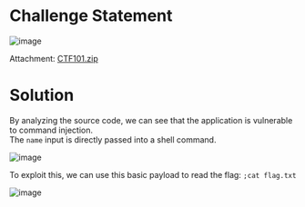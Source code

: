 # Challenge Statement 
![image](https://github.com/user-attachments/assets/5baa9328-b6fb-4c21-adbf-63dfdf06c446)

Attachment: [CTF101.zip](https://github.com/harishkannan05/SnykCTF-2024-Writeup/blob/main/Attachments/CTF101.zip)

# Solution
By analyzing the source code, we can see that the application is vulnerable to command injection. <br />
The `name` input is directly passed into a shell command. 

![image](https://github.com/user-attachments/assets/1695c2ba-d0a9-403b-9a01-eb46b196fbad)

To exploit this, we can use this basic payload to read the flag:
``` ;cat flag.txt ```

![image](https://github.com/user-attachments/assets/2e842314-0507-4a8e-b60f-1414b72a3fd8)
